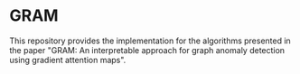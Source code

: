# GRAM
This repository provides the implementation for the algorithms presented in the paper "GRAM: An interpretable approach for graph anomaly detection using gradient attention maps".
